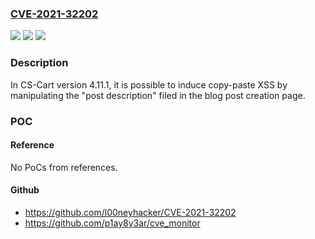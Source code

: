 ### [CVE-2021-32202](https://cve.mitre.org/cgi-bin/cvename.cgi?name=CVE-2021-32202)
![](https://img.shields.io/static/v1?label=Product&message=n%2Fa&color=blue)
![](https://img.shields.io/static/v1?label=Version&message=n%2Fa&color=blue)
![](https://img.shields.io/static/v1?label=Vulnerability&message=n%2Fa&color=brighgreen)

### Description

In CS-Cart version 4.11.1, it is possible to induce copy-paste XSS by manipulating the "post description" filed in the blog post creation page.

### POC

#### Reference
No PoCs from references.

#### Github
- https://github.com/l00neyhacker/CVE-2021-32202
- https://github.com/p1ay8y3ar/cve_monitor

